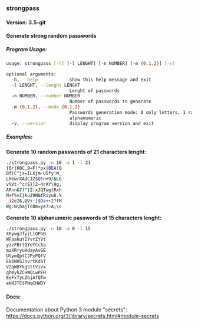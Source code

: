 ### strongpass

#### Version: 3.5-git

#### Generate strong random passwords




##### Program Usage:

```bash
usage: strongpass [-h] [-l LENGHT] [-n NUMBER] [-m {0,1,2}] [-v]

optional arguments:
  -h, --help            show this help message and exit
  -l LENGHT, --lenght LENGHT
                        Lenght of passwords
  -n NUMBER, --number NUMBER
                        Number of passwords to generate
  -m {0,1,2}, --mode {0,1,2}
                        Passwords generation mode: 0 only letters, 1 random, 2
                        alphanumeric
  -v, --version         display program version and exit
```


##### Examples:

__Generate 10 random passwords of 21 characters lenght:__
```bash
./strongpass.py -n 10 -a 1 -l 21
{6r|H8C,9=F!*px|BEA[Q
Bf(C^js=ILXjm-U5fy]W_
LHewrXAdCJZ$Q!n+9/&LG
v%Vt-^c!S})2~4rAY\9g,
ARnn&7f^|2:xJQTwgtRxh
N+f%vI}ku29N&fRiyu8.%
_)2e2&,@V+:[$Ds++2?fM
Wg:N\hajTcBm=ye7>A;\c
```

__Generate 10 alphanumeric passwords of 15 characters lenght:__
```bash
./strongpass.py -n 10 -a 0 -l 15
XRywgJfyjLiQPGB
WFaakuYZYvrZYVt
yzzFBrtGYeYCcSa
mzXRryuHdayAvGE
UtymQptCJPxPQfV
EkbWHSJnvrtKdbT
VZqWBYkgSttViVx
qhmykZCHWQiwPEH
EeFxTyLZbjAfQTw
ekHJTCtPNqCHWDY
```



#### Docs:
Documentation about Python 3 module "secrets":
https://docs.python.org/3/library/secrets.html#module-secrets

